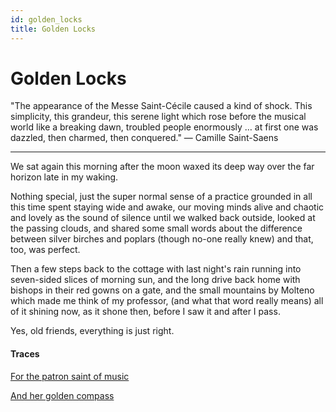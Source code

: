 ```yaml
---
id: golden_locks
title: Golden Locks
---
```


# Golden Locks

"The appearance of the Messe Saint-Cécile caused a kind of shock. This simplicity, this grandeur, this serene light which rose before the musical world like a breaking dawn, troubled people enormously … at first one was dazzled, then charmed, then conquered." — Camille Saint-Saens

---

We sat again this morning
after the moon waxed its deep way
over the far horizon late in my waking. 

Nothing special, just the super normal
sense of a practice grounded in all this time
spent staying wide and awake, 
our moving minds alive and chaotic 
and lovely as the sound of silence
until we walked back outside, 
looked at the passing clouds,
and shared some small words
about the difference between
silver birches and poplars
(though no-one really knew) 
and that, too, was perfect.

Then a few steps back to the cottage
with last night's rain running into 
seven-sided slices of morning sun,
and the long drive back home
with bishops in their red gowns on a gate,
and the small mountains by Molteno
which made me think of my professor, 
(and what that word really means)
all of it shining now, as it shone then,
before I saw it and after I pass.

Yes, old friends, everything is
just right. 

#### Traces

[For the patron saint of music](https://www.youtube.com/watch?v=RszC42mAOtU)

[And her golden compass](https://www.poetseers.org/the-poetseers/hafiz/i-heard-god-laughing-hafiz/a-golden-compass/)